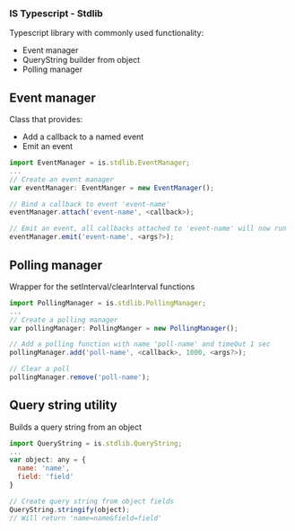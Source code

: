 ### IS Typescript - Stdlib

Typescript library with commonly used functionality:
- Event manager
- QueryString builder from object
- Polling manager

## Event manager
Class that provides:
- Add a callback to a named event
- Emit an event

```javascript
import EventManager = is.stdlib.EventManager;
...
// Create an event manager
var eventManager: EventManger = new EventManager();

// Bind a callback to event 'event-name'
eventManager.attach('event-name', <callback>);

// Emit an event, all callbacks attached to 'event-name' will now run
eventManager.emit('event-name', <args?>);
```

## Polling manager
Wrapper for the setInterval/clearInterval functions

```javascript
import PollingManager = is.stdlib.PollingManager;
...
// Create a polling manager
var pollingManager: PollingManger = new PollingManager();

// Add a polling function with name 'poll-name' and timeOut 1 sec
pollingManager.add('poll-name', <callback>, 1000, <args?>);

// Clear a poll
pollingManager.remove('poll-name');
```

## Query string utility
Builds a query string from an object

```javascript
import QueryString = is.stdlib.QueryString;
...
var object: any = {
  name: 'name',
  field: 'field'
}

// Create query string from object fields
QueryString.stringify(object);
// Will return 'name=name&field=field'
```